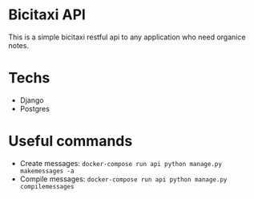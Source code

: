 # Bicitaxi API

This is a simple bicitaxi restful api to any application who need organice notes.

# Techs
- Django
- Postgres

# Useful commands

- Create messages: `docker-compose run api python manage.py makemessages -a`
- Compile messages: `docker-compose run api python manage.py compilemessages`
